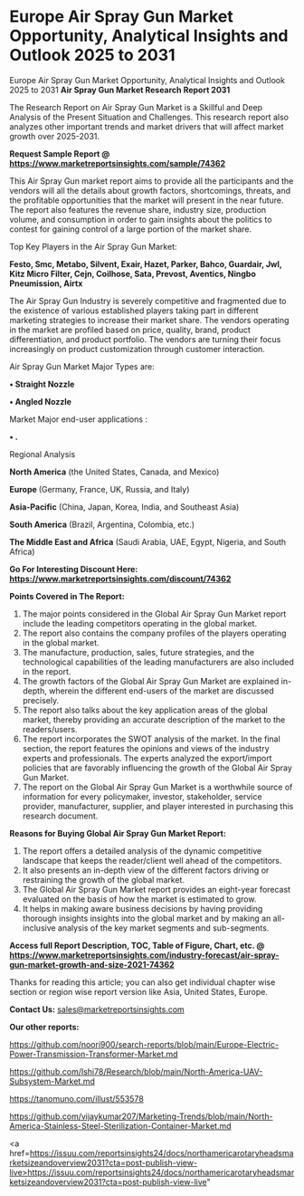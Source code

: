 # Europe Air Spray Gun Market Opportunity, Analytical Insights and Outlook 2025 to 2031
 Europe Air Spray Gun Market Opportunity, Analytical Insights and Outlook 2025 to 2031
<strong>Air Spray Gun Market Research Report 2031</strong>

The Research Report on Air Spray Gun Market is a Skillful and Deep Analysis of the Present Situation and Challenges. This research report also analyzes other important trends and market drivers that will affect market growth over 2025-2031.

<strong>Request Sample Report @ <a href=https://www.marketreportsinsights.com/sample/74362>https://www.marketreportsinsights.com/sample/74362</a></strong>

This Air Spray Gun market report aims to provide all the participants and the vendors will all the details about growth factors, shortcomings, threats, and the profitable opportunities that the market will present in the near future. The report also features the revenue share, industry size, production volume, and consumption in order to gain insights about the politics to contest for gaining control of a large portion of the market share.

Top Key Players in the Air Spray Gun Market:

<strong>Festo, Smc, Metabo, Silvent, Exair, Hazet, Parker, Bahco, Guardair, Jwl, Kitz Micro Filter, Cejn, Coilhose, Sata, Prevost, Aventics, Ningbo Pneumission, Airtx</strong>

The Air Spray Gun Industry is severely competitive and fragmented due to the existence of various established players taking part in different marketing strategies to increase their market share. The vendors operating in the market are profiled based on price, quality, brand, product differentiation, and product portfolio. The vendors are turning their focus increasingly on product customization through customer interaction.

Air Spray Gun Market Major Types are:

<strong>• Straight Nozzle

• Angled Nozzle</strong>

Market Major end-user applications :

<strong>• .</strong>

Regional Analysis

</u><strong><b>North America</b></strong> (the United States, Canada, and Mexico)

<strong><b>Europe </b></strong>(Germany, France, UK, Russia, and Italy)

<strong><b>Asia-Pacific</b></strong> (China, Japan, Korea, India, and Southeast Asia)

<strong><b>South America</b></strong> (Brazil, Argentina, Colombia, etc.)

<strong><b>The Middle East and Africa</b></strong> (Saudi Arabia, UAE, Egypt, Nigeria, and South Africa)

<strong>Go For Interesting Discount Here: <a href=https://www.marketreportsinsights.com/discount/74362>https://www.marketreportsinsights.com/discount/74362</a></strong>

<strong>Points Covered in The Report:</strong>
<ol>
  <li>The major points considered in the Global Air Spray Gun Market report include the leading competitors operating in the global market.</li>
  <li>The report also contains the company profiles of the players operating in the global market.</li>
  <li>The manufacture, production, sales, future strategies, and the technological capabilities of the leading manufacturers are also included in the report.</li>
  <li>The growth factors of the Global Air Spray Gun Market are explained in-depth, wherein the different end-users of the market are discussed precisely.</li>
  <li>The report also talks about the key application areas of the global market, thereby providing an accurate description of the market to the readers/users.</li>
  <li>The report incorporates the SWOT analysis of the market. In the final section, the report features the opinions and views of the industry experts and professionals. The experts analyzed the export/import policies that are favorably influencing the growth of the Global Air Spray Gun Market.</li>
  <li>The report on the Global Air Spray Gun Market is a worthwhile source of information for every policymaker, investor, stakeholder, service provider, manufacturer, supplier, and player interested in purchasing this research document.</li>
</ol>
<strong>Reasons for Buying Global Air Spray Gun Market Report:</strong>

<ol>
  <li>The report offers a detailed analysis of the dynamic competitive landscape that keeps the reader/client well ahead of the competitors.</li>
  <li>It also presents an in-depth view of the different factors driving or restraining the growth of the global market.</li>
  <li>The Global Air Spray Gun Market report provides an eight-year forecast evaluated on the basis of how the market is estimated to grow.</li>
  <li>It helps in making aware business decisions by having providing thorough insights insights into the global market and by making an all-inclusive analysis of the key market segments and sub-segments.</li>
</ol>
<strong>Access full Report Description, TOC, Table of Figure, Chart, etc. @ <a href=https://www.marketreportsinsights.com/industry-forecast/air-spray-gun-market-growth-and-size-2021-74362>https://www.marketreportsinsights.com/industry-forecast/air-spray-gun-market-growth-and-size-2021-74362</a></strong>


Thanks for reading this article; you can also get individual chapter wise section or region wise report version like Asia, United States, Europe.

<strong>Contact Us:</strong>
sales@marketreportsinsights.com

<strong>Our other reports:</strong>

<a href=https://github.com/noori900/search-reports/blob/main/Europe-Electric-Power-Transmission-Transformer-Market.md>https://github.com/noori900/search-reports/blob/main/Europe-Electric-Power-Transmission-Transformer-Market.md</a>

<a href=https://github.com/Ishi78/Research/blob/main/North-America-UAV-Subsystem-Market.md>https://github.com/Ishi78/Research/blob/main/North-America-UAV-Subsystem-Market.md</a>

<a href=https://tanomuno.com/illust/553578>https://tanomuno.com/illust/553578</a>

<a href=https://github.com/vijaykumar207/Marketing-Trends/blob/main/North-America-Stainless-Steel-Sterilization-Container-Market.md>https://github.com/vijaykumar207/Marketing-Trends/blob/main/North-America-Stainless-Steel-Sterilization-Container-Market.md</a>

<a href=https://issuu.com/reportsinsights24/docs/northamericarotaryheadsmarketsizeandoverview2031?cta=post-publish-view-live>https://issuu.com/reportsinsights24/docs/northamericarotaryheadsmarketsizeandoverview2031?cta=post-publish-view-live</a>"
